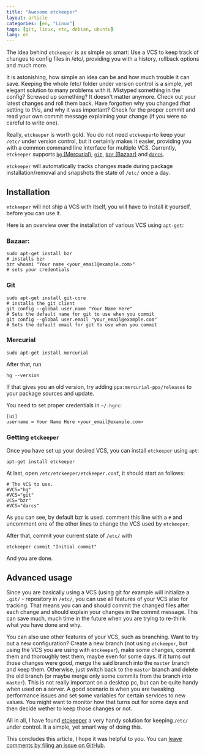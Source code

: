 ```yaml
---
title: "Awesome etckeeper"
layout: article
categories: [en, "Linux"]
tags: [git, linux, etc, debian, ubuntu]
lang: en
---
```

The idea behind `etckeeper` is as simple as smart: Use a VCS to keep track of changes to config files in /etc/, providing you with a history, rollback options and much more.

It is astonishing, how simple an idea can be and how much trouble it can save. Keeping the whole /etc/ folder under version control is a simple, yet elegant solution to many problems with it. Mistyped something in the config? Screwed up something? It doesn't matter anymore. Check out your latest changes and roll them back. Have forgotten why you changed _that_ setting to _this_, and why it was important? Check for the proper commit and read your own commit message explaining your change (if you were so careful to write one).

Really, `etckeeper` is worth gold. You do not need `etckeeper`to keep your `/etc/` under version control, but it certainly makes it easier, providing you with a common command line interface for multiple VCS. Currently, `etckeeper` supports [`hg` (Mercurial)](http://mercurial.selenic.com/), [`git`](http://git-scm.com/), [`bzr` (Bazaar)](http://bazaar.canonical.com/en/) and [`darcs`](http://darcs.net/).

`etckeeper` will automatically tracks changes made during package installation/removal and snapshots the state of `/etc/` once a day.

Installation
------------
`etckeeper` will not ship a VCS with itself, you will have to install it yourself, before you can use it.

Here is an overview over the installation of various VCS using `apt-get`:

### Bazaar:

	sudo apt-get install bzr
	# installs bzr
	bzr whoami "Your name <your_email@example.com>"
	# sets your credentials

### Git

	sudo apt-get install git-core
	# installs the git client
	git config --global user.name "Your Name Here"
	# Sets the default name for git to use when you commit
	git config --global user.email "your_email@example.com"
	# Sets the default email for git to use when you commit

### Mercurial

	sudo apt-get install mercurial

After that, run 

	hg --version

If that gives you an old version, try adding `ppa:mercurial-ppa/releases` to your package sources and update.

You need to set proper credentials in `~/.hgrc`:

	[ui]
	username = Your Name Here <your_email@example.com>

### Getting `etckeeper`
Once you have set up your desired VCS, you can install `etckeeper` using `apt`:

	apt-get install etckeeper

At last, open `/etc/etckeeper/etckeeper.conf`, it should start as follows:

	# The VCS to use.
	#VCS="hg"
	#VCS="git"
	VCS="bzr"
	#VCS="darcs"

As you can see, by default bzr is used. comment this line with a `#` and uncomment one of the other lines to change the VCS used by `etckeeper`.

After that, commit your current state of `/etc/` with
	
	etckeeper commit "Initial commit"

And you are done.


Advanced usage
--------------

Since you are basically using a VCS (using git for example will initialize a `.git/` - repository in `/etc/`, you can use all features of your VCS also for tracking. That means you can and should commit the changed files after each change and should explain your changes in the commit message. This can save much, much time in the future when you are trying to re-think what you have done and why.

You can also use other features of your VCS, such as branching. Want to try out a new configuration? Create a new branch (not using `etckeeper`, but using the VCS you are using with `ètckeeper`), make some changes, commit them and thoroughly test them, maybe even for some days. If it turns out those changes were good, merge the said branch into the `master` branch and keep them. Otherwise, just switch back to the `master` branch and delete the old branch (or maybe merge only some commits from the branch into `master`). This is not really important on a desktop pc, but can be quite handy when used on a server. A good scenario is when you are tweaking performance issues and set some variables for certain services to new values. You might want to monitor how that turns out for some days and then decide wether to keep those changes or not.


All in all, I have found [etckeeper](http://joeyh.name/code/etckeeper/) a very handy solution for keeping `/etc/` under control. It a simple, yet smart way of doing this.


This concludes this article, I hope it was helpful to you. You can [leave comments by filing an issue
on GitHub](https://github.com/NetzwergX/netzwergx.github.com/issues).

